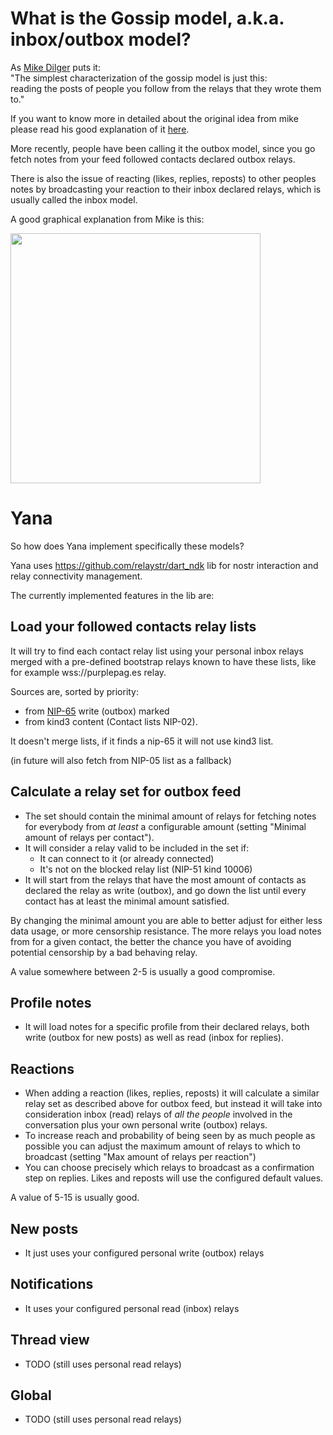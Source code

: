 # What is the Gossip model, a.k.a. inbox/outbox model?

As [Mike Dilger](https://mikedilger.com/) puts it:\
"The simplest characterization of the gossip model is just this:\
reading the posts of people you follow from the relays that they wrote them to."

If you want to know more in detailed about the original idea from mike please read his good explanation of it [here](https://mikedilger.com/gossip-model/).

More recently, people have been calling it the outbox model, since you go fetch notes from your feed followed contacts declared outbox relays.

There is also the issue of reacting (likes, replies, reposts) to other peoples notes by broadcasting your reaction to their inbox declared relays, which is usually called the inbox model.

A good graphical explanation from Mike is this:

<img src="https://mikedilger.com/gossip-model/gossip-model.png" style="width:400px; height:400px"/>

# Yana

So how does Yana implement specifically these models?

Yana uses https://github.com/relaystr/dart_ndk lib for nostr interaction and relay connectivity management.

The currently implemented features in the lib are:

## Load your followed contacts relay lists
It will try to find each contact relay list using your personal inbox relays merged with a pre-defined bootstrap relays known to have these lists, like for example wss://purplepag.es relay.

Sources are, sorted by priority:
- from [NIP-65](https://github.com/nostr-protocol/nips/blob/master/65.md) write (outbox) marked
- from kind3 content (Contact lists NIP-02).

It doesn't merge lists, if it finds a nip-65 it will not use kind3 list.

(in future will also fetch from NIP-05 list as a fallback)

## Calculate a relay set for outbox feed
- The set should contain the minimal amount of relays for fetching notes for everybody from *at least* a configurable amount (setting "Minimal amount of relays per contact").
- It will consider a relay valid to be included in the set if:
  - It can connect to it (or already connected)
  - It's not on the blocked relay list (NIP-51 kind 10006)
- It will start from the relays that have the most amount of contacts as declared the relay as write (outbox), and go down the list until every contact has at least the minimal amount satisfied.

By changing the minimal amount you are able to better adjust for either less data usage, or more censorship resistance. The more relays you load notes from for a given contact, the better the chance you have of avoiding potential censorship by a bad behaving relay.

A value somewhere between 2-5 is usually a good compromise.

## Profile notes
- It will load notes for a specific profile from their declared relays, both write (outbox for new posts) as well as read (inbox for replies).

## Reactions
- When adding a reaction (likes, replies, reposts) it will calculate a similar relay set as described above for outbox feed, but instead it will take into consideration inbox (read) relays of *all the people* involved in the conversation plus your own personal write (outbox) relays.
- To increase reach and probability of being seen by as much people as possible you can adjust the maximum amount of relays to which to broadcast (setting "Max amount of relays per reaction")
- You can choose precisely which relays to broadcast as a confirmation step on replies. Likes and reposts will use the configured default values.

A value of 5-15 is usually good.

## New posts
- It just uses your configured personal write (outbox) relays

## Notifications
- It uses your configured personal read (inbox) relays

## Thread view
- TODO (still uses personal read relays) 

## Global
- TODO (still uses personal read relays)

